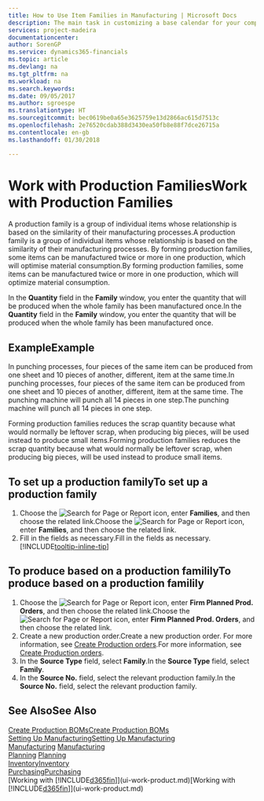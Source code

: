 ```yaml
---
title: How to Use Item Families in Manufacturing | Microsoft Docs
description: The main task in customizing a base calendar for your company, or one of its business partners, is to enter any changes to working and nonworking day status.
services: project-madeira
documentationcenter: 
author: SorenGP
ms.service: dynamics365-financials
ms.topic: article
ms.devlang: na
ms.tgt_pltfrm: na
ms.workload: na
ms.search.keywords: 
ms.date: 09/05/2017
ms.author: sgroespe
ms.translationtype: HT
ms.sourcegitcommit: bec0619be0a65e3625759e13d2866ac615d7513c
ms.openlocfilehash: 2e76520cdab388d3430ea50fb8e88f7dce26715a
ms.contentlocale: en-gb
ms.lasthandoff: 01/30/2018

---
```

# <a name="work-with-production-families"></a><span data-ttu-id="36cde-103">Work with Production Families</span><span class="sxs-lookup"><span data-stu-id="36cde-103">Work with Production Families</span></span>
<span data-ttu-id="36cde-104">A production family is a group of individual items whose relationship is based on the similarity of their manufacturing processes.</span><span class="sxs-lookup"><span data-stu-id="36cde-104">A production family is a group of individual items whose relationship is based on the similarity of their manufacturing processes.</span></span> <span data-ttu-id="36cde-105">By forming production families, some items can be manufactured twice or more in one production, which will optimise material consumption.</span><span class="sxs-lookup"><span data-stu-id="36cde-105">By forming production families, some items can be manufactured twice or more in one production, which will optimize material consumption.</span></span>

<span data-ttu-id="36cde-106">In the **Quantity** field in the **Family** window, you enter the quantity that will be produced when the whole family has been manufactured once.</span><span class="sxs-lookup"><span data-stu-id="36cde-106">In the **Quantity** field in the **Family** window, you enter the quantity that will be produced when the whole family has been manufactured once.</span></span>

## <a name="example"></a><span data-ttu-id="36cde-107">Example</span><span class="sxs-lookup"><span data-stu-id="36cde-107">Example</span></span>
<span data-ttu-id="36cde-108">In punching processes, four pieces of the same item can be produced from one sheet and 10 pieces of another, different, item at the same time.</span><span class="sxs-lookup"><span data-stu-id="36cde-108">In punching processes, four pieces of the same item can be produced from one sheet and 10 pieces of another, different, item at the same time.</span></span> <span data-ttu-id="36cde-109">The punching machine will punch all 14 pieces in one step.</span><span class="sxs-lookup"><span data-stu-id="36cde-109">The punching machine will punch all 14 pieces in one step.</span></span>

<span data-ttu-id="36cde-110">Forming production families reduces the scrap quantity because what would normally be leftover scrap, when producing big pieces, will be used instead to produce small items.</span><span class="sxs-lookup"><span data-stu-id="36cde-110">Forming production families reduces the scrap quantity because what would normally be leftover scrap, when producing big pieces, will be used instead to produce small items.</span></span>

## <a name="to-set-up-a-production-family"></a><span data-ttu-id="36cde-111">To set up a production family</span><span class="sxs-lookup"><span data-stu-id="36cde-111">To set up a production family</span></span>
1. <span data-ttu-id="36cde-112">Choose the ![Search for Page or Report](media/ui-search/search_small.png "Search for Page or Report icon") icon, enter **Families**, and then choose the related link.</span><span class="sxs-lookup"><span data-stu-id="36cde-112">Choose the ![Search for Page or Report](media/ui-search/search_small.png "Search for Page or Report icon") icon, enter **Families**, and then choose the related link.</span></span>
2. <span data-ttu-id="36cde-113">Fill in the fields as necessary.</span><span class="sxs-lookup"><span data-stu-id="36cde-113">Fill in the fields as necessary.</span></span> [!INCLUDE[tooltip-inline-tip](includes/tooltip-inline-tip_md.md)]

## <a name="to-produce-based-on-a-production-familily"></a><span data-ttu-id="36cde-114">To produce based on a production familily</span><span class="sxs-lookup"><span data-stu-id="36cde-114">To produce based on a production familily</span></span>
1. <span data-ttu-id="36cde-115">Choose the ![Search for Page or Report](media/ui-search/search_small.png "Search for Page or Report icon") icon, enter **Firm Planned Prod. Orders**, and then choose the related link.</span><span class="sxs-lookup"><span data-stu-id="36cde-115">Choose the ![Search for Page or Report](media/ui-search/search_small.png "Search for Page or Report icon") icon, enter **Firm Planned Prod. Orders**, and then choose the related link.</span></span>
2. <span data-ttu-id="36cde-116">Create a new production order.</span><span class="sxs-lookup"><span data-stu-id="36cde-116">Create a new production order.</span></span> <span data-ttu-id="36cde-117">For more information, see [Create Production orders](production-how-to-create-production-orders.md).</span><span class="sxs-lookup"><span data-stu-id="36cde-117">For more information, see [Create Production orders](production-how-to-create-production-orders.md).</span></span>
3. <span data-ttu-id="36cde-118">In the **Source Type** field, select **Family**.</span><span class="sxs-lookup"><span data-stu-id="36cde-118">In the **Source Type** field, select **Family**.</span></span>  
4. <span data-ttu-id="36cde-119">In the **Source No.** field, select the relevant production family.</span><span class="sxs-lookup"><span data-stu-id="36cde-119">In the **Source No.** field, select the relevant production family.</span></span>

## <a name="see-also"></a><span data-ttu-id="36cde-120">See Also</span><span class="sxs-lookup"><span data-stu-id="36cde-120">See Also</span></span>
[<span data-ttu-id="36cde-121">Create Production BOMs</span><span class="sxs-lookup"><span data-stu-id="36cde-121">Create Production BOMs</span></span>](production-how-to-create-production-boms.md)  
[<span data-ttu-id="36cde-122">Setting Up Manufacturing</span><span class="sxs-lookup"><span data-stu-id="36cde-122">Setting Up Manufacturing</span></span>](production-configure-production-processes.md)  
<span data-ttu-id="36cde-123">[Manufacturing](production-manage-manufacturing.md)  </span><span class="sxs-lookup"><span data-stu-id="36cde-123">[Manufacturing](production-manage-manufacturing.md)  </span></span>  
<span data-ttu-id="36cde-124">[Planning](production-planning.md) </span><span class="sxs-lookup"><span data-stu-id="36cde-124">[Planning](production-planning.md) </span></span>  
[<span data-ttu-id="36cde-125">Inventory</span><span class="sxs-lookup"><span data-stu-id="36cde-125">Inventory</span></span>](inventory-manage-inventory.md)  
[<span data-ttu-id="36cde-126">Purchasing</span><span class="sxs-lookup"><span data-stu-id="36cde-126">Purchasing</span></span>](purchasing-manage-purchasing.md)  
<span data-ttu-id="36cde-127">[Working with [!INCLUDE[d365fin](includes/d365fin_md.md)]](ui-work-product.md)</span><span class="sxs-lookup"><span data-stu-id="36cde-127">[Working with [!INCLUDE[d365fin](includes/d365fin_md.md)]](ui-work-product.md)</span></span>


